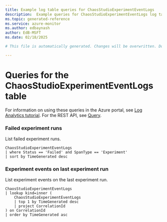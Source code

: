 ```yaml
---
title: Example log table queries for ChaosStudioExperimentEventLogs
description:  Example queries for ChaosStudioExperimentEventLogs log table
ms.topic: generated-reference
ms.service: azure-monitor
ms.author: edbaynash
author: EdB-MSFT
ms.date: 02/18/2025

# This file is automatically generated. Changes will be overwritten. Do not change this file directly. 

---
```


# Queries for the ChaosStudioExperimentEventLogs table

For information on using these queries in the Azure portal, see [Log Analytics tutorial](/azure/azure-monitor/logs/log-analytics-tutorial). For the REST API, see [Query](/rest/api/loganalytics/query).


### Failed experiment runs  


List failed experiment runs.  

```query
ChaosStudioExperimentEventLogs
| where Status == 'Failed' and SpanType == 'Experiment'
| sort by TimeGenerated desc
```



### Experiment events on last experiment run  


List experiment events on the last experiment run.  

```query
ChaosStudioExperimentEventLogs
| lookup kind=inner (
    ChaosStudioExperimentEventLogs
    | top 1 by TimeGenerated desc
    | project CorrelationId
) on CorrelationId
| order by TimeGenerated asc
```

